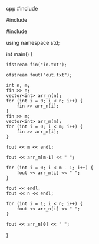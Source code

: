 cpp
#include <iostream>

#include <fstream>

#include <vector>

using namespace std;

int main() {

    ifstream fin("in.txt");

    ofstream fout("out.txt");

    int n, m;
    fin >> n;
    vector<int> arr_n(n);
    for (int i = 0; i < n; i++) {
        fin >> arr_n[i];
    }
    fin >> m;
    vector<int> arr_m(m);
    for (int i = 0; i < m; i++) {
        fin >> arr_m[i];
    }

    fout << m << endl;
    
    fout << arr_m[m-1] << " ";

    for (int i = 0; i < m - 1; i++) {
        fout << arr_m[i] << " ";
    }

    fout << endl;
    fout << n << endl;

    for (int i = 1; i < n; i++) {
        fout << arr_n[i] << " ";
    }

    fout << arr_n[0] << " ";
}